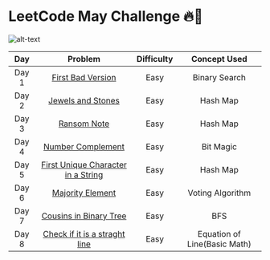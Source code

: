 # LeetCode May Challenge :fire:🧠
![alt-text](https://assets.leetcode.com/static_assets/public/images/LeetCode_Sharing.png "Leetcode May Challenge")


|Day | Problem | Difficulty|Concept Used
|:---:|:------:|:---------:|:---:| 
|Day 1|[First Bad Version](https://github.com/atjustbeinghumaid/coding-problems/blob/master/Leetcode%20May%20Challenge/Day%201:%20First%20Bad%20Version)|Easy|Binary Search|
|Day 2|[Jewels and Stones](https://github.com/atjustbeinghumaid/coding-problems/blob/master/Leetcode%20May%20Challenge/Day%202:%20Jewels%20and%20Stones)| Easy|Hash Map|
|Day 3|[Ransom Note](https://github.com/atjustbeinghumaid/coding-problems/blob/master/Leetcode%20May%20Challenge/Day%203:%20Ransom%20Note)| Easy|Hash Map|
|Day 4|[Number Complement](https://github.com/atjustbeinghumaid/coding-problems/blob/master/Leetcode%20May%20Challenge/Day%204:%20Number%20Complement)|Easy|Bit Magic|
|Day 5|[First Unique Character in a String](https://github.com/atjustbeinghumaid/coding-problems/blob/master/Leetcode%20May%20Challenge/Day%205:%20First%20Unique%20Character%20in%20a%20String)|Easy|Hash Map|
|Day 6| [Majority Element](https://github.com/atjustbeinghumaid/coding-problems/blob/master/Leetcode%20May%20Challenge/Day%206:%20Majority%20Element)|Easy|Voting Algorithm|
|Day 7|[Cousins in Binary Tree](https://github.com/atjustbeinghumaid/coding-problems/blob/master/Leetcode%20May%20Challenge/Day%207:%20Cousins%20in%20Binary%20Tree)|Easy|BFS|
|Day 8|[Check if it is a straght line](https://github.com/atjustbeinghumaid/coding-problems/blob/master/Leetcode%20May%20Challenge/Day%208:%20Check%20if%20it%20is%20straight%20line)|Easy|Equation of Line(Basic Math)|

